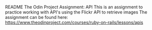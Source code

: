README
The Odin Project Assignment: API 
This is an assignment to practice working with API's using the Flickr API to retrieve images
The assignment can be found here:
https://www.theodinproject.com/courses/ruby-on-rails/lessons/apis